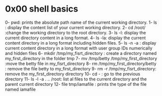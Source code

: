 # 0x00 shell basics
0- pwd: prints the absolute path name of the current working directory.
1- ls : display the content list of your current working directory.
2- cd /root/ :change the working directory to the root directory.
3- ls -l: display the current directory content in a long format.
4- ls -la: display the current content directory in a long format including hidden files.
5- ls -n -a : display current content directory in a long format with user group IDs numerically and hidden files
6- mkdir /tmp/my_fisrt_directory : create a directory named my_first_directory in the folder tmp
7- mv /tmp/betty /tmp/my_first_directory :move the betty file in my_fisrt_directory
8- rm /tmp/my_first_directory/betty : remove the file betty to my_first_directory
9- rm -r /tmp/my_fisrt_directory: remove the my_first_directory directory
10- cd - : go to the previous directory
11- ls -l -a . .. /root: list al files to the current directory and the parent current directory
12- file tmp/iamafile : prints the type of the file named iamafile
